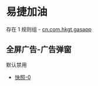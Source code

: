 # 易捷加油

存在 1 规则组 - [cn.com.hkgt.gasapp](/src/apps/cn.com.hkgt.gasapp.ts)

## 全屏广告-广告弹窗

默认禁用

- [快照-0](https://i.gkd.li/i/12744270)
